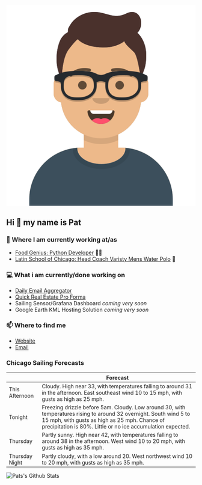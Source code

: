 [![Social banner for p-j-falconer](https://raw.githubusercontent.com/P-J-FALCONER/P-J-FALCONER/master/assets/avataaars.svg)](https://patfalconer.com/)
## Hi :wave: my name is Pat

### 💼 Where I am currently working at/as
- [Food Genius: Python Developer](https://getfoodgenius.com/) 🍔🐍
- [Latin School of Chicago: Head Coach Varisty Mens Water Polo](https://www.latinschool.org/) 🤽


### 💻 What i am currently/done working on
 - [Daily Email Aggregator](https://github.com/P-J-FALCONER/dott_daily_mail)
 - [Quick Real Estate Pro Forma](https://github.com/P-J-FALCONER/henry)
 - Sailing Sensor/Grafana Dashboard *coming very soon*
 - Google Earth KML Hosting Solution *coming very soon*

### 📫 Where to find me
 - [Website](https://patfalconer.com/)
 - [Email](mailto:patrick.j.falconer@gmail.com)


### Chicago Sailing Forecasts
|   | Forecast  |
|---|---|
| This Afternoon | Cloudy. High near 33, with temperatures falling to around 31 in the afternoon. East southeast wind 10 to 15 mph, with gusts as high as 25 mph. |
| Tonight | Freezing drizzle before 5am. Cloudy. Low around 30, with temperatures rising to around 32 overnight. South wind 5 to 15 mph, with gusts as high as 25 mph. Chance of precipitation is 80%. Little or no ice accumulation expected. |
| Thursday | Partly sunny. High near 42, with temperatures falling to around 38 in the afternoon. West wind 10 to 20 mph, with gusts as high as 35 mph. |
| Thursday Night | Partly cloudy, with a low around 20. West northwest wind 10 to 20 mph, with gusts as high as 35 mph. |

![Pats's Github Stats](https://github-readme-stats.vercel.app/api?username=p-j-falconer&show_icons=true&theme=radical)
